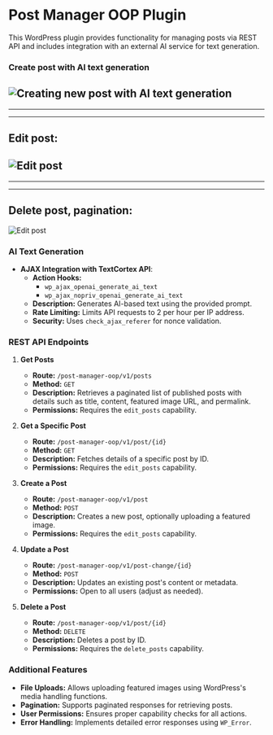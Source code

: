 # Post Manager OOP Plugin

This WordPress plugin provides functionality for managing posts via REST API and includes integration with an external AI service for text generation.

### Create post with AI text generation
![Creating new post with AI text generation](https://github.com/DimaWide/wp-plugins/blob/main/assets/post-manager-ai-generation/post-manager-OOP-1.gif)
---
---
---
## Edit post:
![Edit post](https://github.com/DimaWide/wp-plugins/blob/main/assets/post-manager-ai-generation/post-manager-OOP-2.gif)
---
---
---
## Delete post, pagination:
![Edit post](https://github.com/DimaWide/wp-plugins/blob/main/assets/post-manager-ai-generation/post-manager-OOP-3.gif)


### AI Text Generation
- **AJAX Integration with TextCortex API**:
  - **Action Hooks:** 
    - `wp_ajax_openai_generate_ai_text`
    - `wp_ajax_nopriv_openai_generate_ai_text`
  - **Description:** Generates AI-based text using the provided prompt.
  - **Rate Limiting:** Limits API requests to 2 per hour per IP address.
  - **Security:** Uses `check_ajax_referer` for nonce validation.


### REST API Endpoints
1. **Get Posts**
   - **Route:** `/post-manager-oop/v1/posts`
   - **Method:** `GET`
   - **Description:** Retrieves a paginated list of published posts with details such as title, content, featured image URL, and permalink.
   - **Permissions:** Requires the `edit_posts` capability.

2. **Get a Specific Post**
   - **Route:** `/post-manager-oop/v1/post/{id}`
   - **Method:** `GET`
   - **Description:** Fetches details of a specific post by ID.
   - **Permissions:** Requires the `edit_posts` capability.

3. **Create a Post**
   - **Route:** `/post-manager-oop/v1/post`
   - **Method:** `POST`
   - **Description:** Creates a new post, optionally uploading a featured image.
   - **Permissions:** Requires the `edit_posts` capability.

4. **Update a Post**
   - **Route:** `/post-manager-oop/v1/post-change/{id}`
   - **Method:** `POST`
   - **Description:** Updates an existing post's content or metadata.
   - **Permissions:** Open to all users (adjust as needed).

5. **Delete a Post**
   - **Route:** `/post-manager-oop/v1/post/{id}`
   - **Method:** `DELETE`
   - **Description:** Deletes a post by ID.
   - **Permissions:** Requires the `delete_posts` capability.


### Additional Features
- **File Uploads:** Allows uploading featured images using WordPress's media handling functions.
- **Pagination:** Supports paginated responses for retrieving posts.
- **User Permissions:** Ensures proper capability checks for all actions.
- **Error Handling:** Implements detailed error responses using `WP_Error`.

